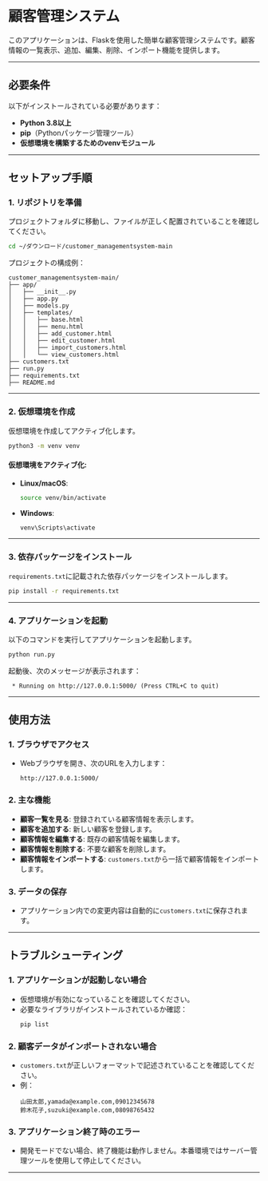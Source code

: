# 顧客管理システム

このアプリケーションは、Flaskを使用した簡単な顧客管理システムです。顧客情報の一覧表示、追加、編集、削除、インポート機能を提供します。

---

## 必要条件

以下がインストールされている必要があります：

- **Python 3.8以上**
- **pip**（Pythonパッケージ管理ツール）
- **仮想環境を構築するためのvenvモジュール**

---

## セットアップ手順

### 1. **リポジトリを準備**
プロジェクトフォルダに移動し、ファイルが正しく配置されていることを確認してください。

```bash
cd ~/ダウンロード/customer_managementsystem-main
```

プロジェクトの構成例：
```plaintext
customer_managementsystem-main/
├── app/
│   ├── __init__.py
│   ├── app.py
│   ├── models.py
│   ├── templates/
│   │   ├── base.html
│   │   ├── menu.html
│   │   ├── add_customer.html
│   │   ├── edit_customer.html
│   │   ├── import_customers.html
│   │   └── view_customers.html
├── customers.txt
├── run.py
├── requirements.txt
├── README.md
```

---

### 2. **仮想環境を作成**
仮想環境を作成してアクティブ化します。

```bash
python3 -m venv venv
```

#### 仮想環境をアクティブ化:
- **Linux/macOS**:
    ```bash
    source venv/bin/activate
    ```
- **Windows**:
    ```bash
    venv\Scripts\activate
    ```

---

### 3. **依存パッケージをインストール**
`requirements.txt`に記載された依存パッケージをインストールします。

```bash
pip install -r requirements.txt
```

---

### 4. **アプリケーションを起動**
以下のコマンドを実行してアプリケーションを起動します。

```bash
python run.py
```

起動後、次のメッセージが表示されます：
```plaintext
 * Running on http://127.0.0.1:5000/ (Press CTRL+C to quit)
```

---

## 使用方法

### 1. **ブラウザでアクセス**
- Webブラウザを開き、次のURLを入力します：
    ```
    http://127.0.0.1:5000/
    ```

### 2. **主な機能**
- **顧客一覧を見る**: 登録されている顧客情報を表示します。
- **顧客を追加する**: 新しい顧客を登録します。
- **顧客情報を編集する**: 既存の顧客情報を編集します。
- **顧客情報を削除する**: 不要な顧客を削除します。
- **顧客情報をインポートする**: `customers.txt`から一括で顧客情報をインポートします。

### 3. **データの保存**
- アプリケーション内での変更内容は自動的に`customers.txt`に保存されます。

---

## トラブルシューティング

### 1. **アプリケーションが起動しない場合**
- 仮想環境が有効になっていることを確認してください。
- 必要なライブラリがインストールされているか確認：
    ```bash
    pip list
    ```

### 2. **顧客データがインポートされない場合**
- `customers.txt`が正しいフォーマットで記述されていることを確認してください。
- 例：
    ```plaintext
    山田太郎,yamada@example.com,09012345678
    鈴木花子,suzuki@example.com,08098765432
    ```

### 3. **アプリケーション終了時のエラー**
- 開発モードでない場合、終了機能は動作しません。本番環境ではサーバー管理ツールを使用して停止してください。

---



